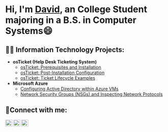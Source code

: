 <h1>Hi, I'm <a href="">David</a>, an College Student majoring in a B.S. in Computer Systems😄</h1>

<h2>👨‍💻 Information Technology Projects:</h2>

- <b>osTicket (Help Desk Ticketing System)</b>
  - [osTicket: Prerequisites and Installation](https://github.com/DavidJacquet/osticket-prereqs)
  - [osTicket: Post-Installation Configuration](https://github.com/DavidJacquet/post-install-config)
  - [osTicket: Ticket Lifecycle Examples](https://github.com/DavidJacquet/ticket-lifecycle)
- <b>Microsoft Azure</b>
  - [Configuring Active Directory within Azure VMs](https://github.com/DavidJacquet/configure-ad)
  - [Network Security Groups (NSGs) and Inspecting Network Protocols](https://github.com/DavidJacquet/azure-network-protocols)


<h2>🤳Connect with me:</h2>

[<img align="left" alt="David | Twitter" width="22px" src="https://cdn.jsdelivr.net/npm/simple-icons@v3/icons/twitter.svg" />][twitter]
[<img align="left" alt="David | LinkedIn" width="22px" src="https://cdn.jsdelivr.net/npm/simple-icons@v3/icons/linkedin.svg" />][linkedin]
[<img align="left" alt="David | Instagram" width="22px" src="https://cdn.jsdelivr.net/npm/simple-icons@8.1.0/icons/microsoftoutlook.svg" />][Outlook]

[twitter]: https://twitter.com/
[linkedin]: https://linkedin.com/in/
[Outlook]: Davidptin6@outlook.com
